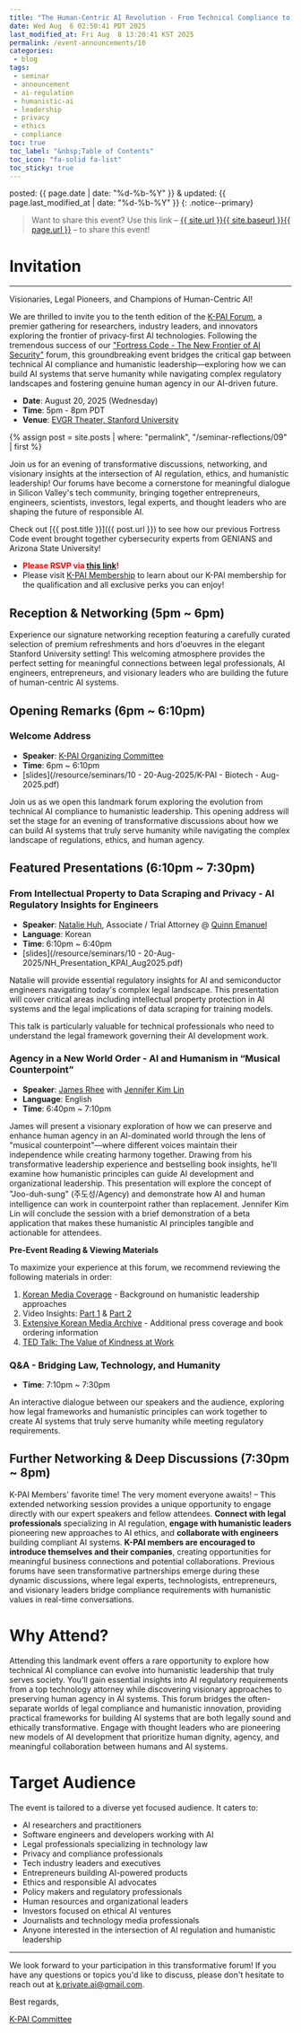```yaml
---
title: "The Human-Centric AI Revolution - From Technical Compliance to Humanistic Leadership"
date: Wed Aug  6 02:50:41 PDT 2025
last_modified_at: Fri Aug  8 13:20:41 KST 2025
permalink: /event-announcements/10
categories:
 - blog
tags:
 - seminar
 - announcement
 - ai-regulation
 - humanistic-ai
 - leadership
 - privacy
 - ethics
 - compliance
toc: true
toc_label: "&nbsp;Table of Contents"
toc_icon: "fa-solid fa-list"
toc_sticky: true
---
```


posted: {{ page.date | date: "%d-%b-%Y" }}
&amp;
updated: {{ page.last_modified_at | date: "%d-%b-%Y" }}
{: .notice--primary}

> Want to share this event?
Use this link
&ndash; <a href="{{ page.url }}">{{ site.url }}{{ site.baseurl }}{{ page.url }}</a> &ndash;
to share this event!

# Invitation

---
Visionaries, Legal Pioneers, and Champions of Human-Centric AI!

We are thrilled to invite you to the tenth edition of the [K-PAI Forum](/),
a premier gathering for researchers, industry leaders,
and innovators exploring the frontier of privacy-first AI technologies.
Following the tremendous success of our ["Fortress Code - The New Frontier of AI Security"](/event-announcements/09) forum,
this groundbreaking event bridges the critical gap between technical AI compliance and humanistic leadership—exploring how we can build AI systems that serve humanity while navigating complex regulatory landscapes and fostering genuine human agency in our AI-driven future.

- **Date**: August 20, 2025 (Wednesday)
- **Time**: 5pm - 8pm PDT
- **Venue**: [EVGR Theater, Stanford University](https://maps.app.goo.gl/W3qRPoNthuNzsjG5A)

{% assign post = site.posts | where: "permalink", "/seminar-reflections/09" | first %}

Join us for an evening of transformative discussions, networking,
and visionary insights at the intersection of AI regulation, ethics, and humanistic leadership!
Our forums have become a cornerstone for meaningful dialogue
in Silicon Valley's tech community, bringing together entrepreneurs, engineers, scientists, investors, legal experts,
and thought leaders who are shaping the future of responsible AI.

Check out [{{ post.title }}]({{ post.url }}) to see how our previous Fortress Code event brought together cybersecurity experts from
GENIANS and Arizona State University!

- <font color="red"><strong>Please RSVP via <a href="https://lu.ma/lv2kqmmu">this link</a>!</strong></font>
- Please visit [K-PAI Membership](/membership) to learn about our K-PAI membership for the qualification and all exclusive perks you can enjoy!

<!--
## Special Thanks to Our Sponsors

We extend our sincere gratitude to [Stanford University](https://www.stanford.edu/) for providing the prestigious EVGR Theater venue, and to our community partners who make this valuable networking and knowledge-sharing opportunity possible. This event will feature premium refreshments and networking opportunities throughout the evening, fostering meaningful connections between legal professionals, AI researchers, entrepreneurs, and humanistic leaders.

<div class="img-container-justified">
&nbsp;
<img width="20%" src="/assets/images/k-on-pie.png">
<img width="20%" src="/resource/org-logos/stanford-logo.png">
<img width="20%" src="/assets/images/kappa-to-pi.png">
&nbsp;
</div>
-->

<!--Stay tuned for information about special prizes and giveaways at this event!-->

<!--***Please note: This event will be conducted in Korean.***-->

## Reception & Networking (5pm ~ 6pm)

Experience our signature networking reception featuring a carefully curated selection of premium refreshments and hors d'oeuvres in the elegant Stanford University setting! This welcoming atmosphere provides the perfect setting for meaningful connections between legal professionals, AI engineers, entrepreneurs, and visionary leaders who are building the future of human-centric AI systems.

## Opening Remarks (6pm ~ 6:10pm)

### Welcome Address

- **Speaker**: [K-PAI Organizing Committee](/committee)
- **Time**: 6pm ~ 6:10pm
- [slides](/resource/seminars/10 - 20-Aug-2025/K-PAI - Biotech - Aug-2025.pdf)

Join us as we open this landmark forum exploring the evolution from technical AI compliance to humanistic leadership. This opening address will set the stage for an evening of transformative discussions about how we can build AI systems that truly serve humanity while navigating the complex landscape of regulations, ethics, and human agency.

## Featured Presentations (6:10pm ~ 7:30pm)

### From Intellectual Property to Data Scraping and Privacy - AI Regulatory Insights for Engineers

- **Speaker**: [Natalie Huh](https://www.linkedin.com/in/natalie-huh-03b2221b7/), Associate / Trial Attorney @ [Quinn Emanuel](https://www.quinnemanuel.com/)
- **Language**: Korean
- **Time**: 6:10pm ~ 6:40pm
- [slides](/resource/seminars/10 - 20-Aug-2025/NH_Presentation_KPAI_Aug2025.pdf)

Natalie will provide essential regulatory insights for AI and semiconductor engineers navigating today's complex legal landscape.
This presentation will cover critical areas including intellectual property protection in AI systems
and
the legal implications of data scraping for training models.
<!--
privacy regulations affecting AI development, and practical compliance strategies for engineering teams.
Drawing from her extensive experience in technology litigation, she'll offer practical guidance on how engineers can build AI systems that meet regulatory requirements while fostering innovation.
-->
This talk is particularly valuable for technical professionals who need to understand the legal framework governing their AI development work.

### Agency in a New World Order - AI and Humanism in &ldquo;Musical Counterpoint&rdquo;

- **Speaker**: [James Rhee](https://www.redhelicopter.com/about-james) with [Jennifer Kim Lin](https://www.linkedin.com/in/jennifer-kim-lin-19a87a2/)
- **Language**: English
- **Time**: 6:40pm ~ 7:10pm

James will present a visionary exploration of how we can preserve and enhance human agency in an AI-dominated world through the lens of "musical counterpoint"—where different voices maintain their independence while creating harmony together. Drawing from his transformative leadership experience and bestselling book insights, he'll examine how humanistic principles can guide AI development and organizational leadership. This presentation will explore the concept of "Joo-duh-sung" (주도성/Agency) and demonstrate how AI and human intelligence can work in counterpoint rather than replacement. Jennifer Kim Lin will conclude the session with a brief demonstration of a beta application that makes these humanistic AI principles tangible and actionable for attendees.

**Pre-Event Reading & Viewing Materials**

To maximize your experience at this forum, we recommend reviewing the following materials in order:

1. [Korean Media Coverage](https://www.joongang.co.kr/article/25327172) - Background on humanistic leadership approaches
1. Video Insights: [Part 1](https://www.youtube.com/watch?v=xvBC0QrZQUE) & [Part 2](https://www.youtube.com/watch?v=GJaQOwdSIHE)
1. [Extensive Korean Media Archive](https://www.redhelicopter.com/korean-media) - Additional press coverage and book ordering information
1. [TED Talk: The Value of Kindness at Work](https://www.ted.com/talks/james_rhee_the_value_of_kindness_at_work)

### Q&A - Bridging Law, Technology, and Humanity

- **Time**: 7:10pm ~ 7:30pm

An interactive dialogue between our speakers and the audience, exploring how legal frameworks and humanistic principles can work together to create AI systems that truly serve humanity while meeting regulatory requirements.

## Further Networking & Deep Discussions (7:30pm ~ 8pm)

K-PAI Members' favorite time! The very moment everyone awaits!
–
This extended networking session provides a unique opportunity to engage directly with our expert speakers and fellow attendees. **Connect with legal professionals** specializing in AI regulation, **engage with humanistic leaders** pioneering new approaches to AI ethics, and **collaborate with engineers** building compliant AI systems. **K-PAI members are encouraged to introduce themselves and their companies**, creating opportunities for meaningful business connections and potential collaborations. Previous forums have seen transformative partnerships emerge during these dynamic discussions, where legal experts, technologists, entrepreneurs, and visionary leaders bridge compliance requirements with humanistic values in real-time conversations.

# Why Attend?

Attending this landmark event offers a rare opportunity to explore how technical AI compliance can evolve into humanistic leadership that truly serves society. You'll gain essential insights into AI regulatory requirements from a top technology attorney while discovering visionary approaches to preserving human agency in AI systems. This forum bridges the often-separate worlds of legal compliance and humanistic innovation, providing practical frameworks for building AI systems that are both legally sound and ethically transformative. Engage with thought leaders who are pioneering new models of AI development that prioritize human dignity, agency, and meaningful collaboration between humans and AI systems.

# Target Audience

The event is tailored to a diverse yet focused audience. It caters to:

- AI researchers and practitioners
- Software engineers and developers working with AI
- Legal professionals specializing in technology law
- Privacy and compliance professionals
- Tech industry leaders and executives
- Entrepreneurs building AI-powered products
- Ethics and responsible AI advocates
- Policy makers and regulatory professionals
- Human resources and organizational leaders
- Investors focused on ethical AI ventures
- Journalists and technology media professionals
- Anyone interested in the intersection of AI regulation and humanistic leadership

---

We look forward to your participation in this transformative forum! If you have any questions or topics you'd like to discuss, please don't hesitate to reach out at [k.private.ai@gmail.com](mailto:k.private.ai@gmail.com).

Best regards,

[K-PAI Committee](/committee)
